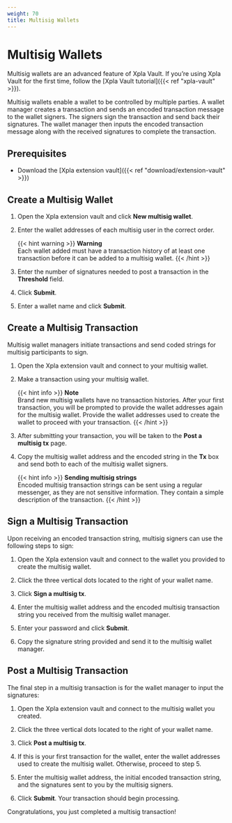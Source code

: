 ```yaml
---
weight: 70
title: Multisig Wallets
---
```


# Multisig Wallets

Multisig wallets are an advanced feature of Xpla Vault. If you’re using Xpla Vault for the first time, follow the [Xpla Vault tutorial]({{< ref "xpla-vault" >}}).

Multisig wallets enable a wallet to be controlled by multiple parties. A wallet manager creates a transaction and sends an encoded transaction message to the wallet signers. The signers sign the transaction and send back their signatures. The wallet manager then inputs the encoded transaction message along with the received signatures to complete the transaction.

## Prerequisites

- Download the [Xpla extension vault]({{< ref "download/extension-vault" >}})

## Create a Multisig Wallet

1. Open the Xpla extension vault and click **New multisig wallet**.

2. Enter the wallet addresses of each multisig user in the correct order.

   {{< hint warning >}}
   **Warning**  
   Each wallet added must have a transaction history of at least one transaction before it can be added to a multisig wallet.
   {{< /hint >}}

3. Enter the number of signatures needed to post a transaction in the **Threshold** field.

4. Click **Submit**.

5. Enter a wallet name and click **Submit**.

## Create a Multisig Transaction

Multisig wallet managers initiate transactions and send coded strings for multisig participants to sign.

1. Open the Xpla extension vault and connect to your multisig wallet.

2. Make a transaction using your multisig wallet.

   {{< hint info >}}
   **Note**  
   Brand new multisig wallets have no transaction histories. After your first transaction, you will be prompted to provide the wallet addresses again for the multisig wallet. Provide the wallet addresses used to create the wallet to proceed with your transaction.
   {{< /hint >}}

3. After submitting your transaction, you will be taken to the **Post a multisig tx** page.

4. Copy the multisig wallet address and the encoded string in the **Tx** box and send both to each of the multisig wallet signers.

   {{< hint info >}}
   **Sending multisig strings**  
   Encoded multisig transaction strings can be sent using a regular messenger, as they are not sensitive information. They contain a simple description of the transaction.
   {{< /hint >}}

## Sign a Multisig Transaction

Upon receiving an encoded transaction string, multisig signers can use the following steps to sign:

1. Open the Xpla extension vault and connect to the wallet you provided to create the multisig wallet.

2. Click the three vertical dots located to the right of your wallet name.

3. Click **Sign a multisig tx**.

4. Enter the multisig wallet address and the encoded multisig transaction string you received from the multisig wallet manager.

5. Enter your password and click **Submit**.

6. Copy the signature string provided and send it to the multisig wallet manager.

## Post a Multisig Transaction

The final step in a multisig transaction is for the wallet manager to input the signatures:

1. Open the Xpla extension vault and connect to the multisig wallet you created.

2. Click the three vertical dots located to the right of your wallet name.

3. Click **Post a multisig tx**.

4. If this is your first transaction for the wallet, enter the wallet addresses used to create the multisig wallet. Otherwise, proceed to step 5.

5. Enter the multisig wallet address, the initial encoded transaction string, and the signatures sent to you by the multisig signers.

6. Click **Submit**. Your transaction should begin processing.

Congratulations, you just completed a multisig transaction!

